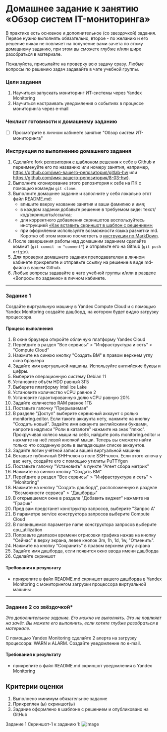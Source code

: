# Домашнее задание к занятию «Обзор систем IT-мониторинга»

В практике есть основное и дополнительное (со звездочкой) задания. Первое нужно выполнять обязательно, второе - по желанию и его решение никак не повлияет на получение вами зачета по этому домашнему заданию, при этом вы сможете глубже и/или шире разобраться в материале. 

Пожалуйста, присылайте на проверку всю задачу сразу. Любые вопросы по решению задач задавайте в чате учебной группы.

### Цели задания
1. Научиться запускать мониторинг ИТ-системы через Yandex Monitoring
2. Научиться настраивать уведомления о событиях в процессе мониторинга через e-mail 

### Чеклист готовности к домашнему заданию
- [ ] Просмотрите в личном кабинете занятие "Обзор систем ИТ-мониторинга" 

### Инструкция по выполнению домашнего задания
1. Сделайте fork [репозитория c шаблоном решения](https://github.com/netology-code/sys-pattern-homework) к себе в Github и переименуйте его по названию или номеру занятия, например, https://github.com/имя-вашего-репозитория/gitlab-hw или https://github.com/имя-вашего-репозитория/8-03-hw).
2. Выполните клонирование этого репозитория к себе на ПК с помощью команды `git clone`.
3. Выполните домашнее задание и заполните у себя локально этот файл README.md:
   - впишите вверху название занятия и ваши фамилию и имя;
   - в каждом задании добавьте решение в требуемом виде: текст/код/скриншоты/ссылка;
   - для корректного добавления скриншотов воспользуйтесь инструкцией [«Как вставить скриншот в шаблон с решением»](https://github.com/netology-code/sys-pattern-homework/blob/main/screen-instruction.md);
   - при оформлении используйте возможности языка разметки md. Коротко об этом можно посмотреть в [инструкции по MarkDown](https://github.com/netology-code/sys-pattern-homework/blob/main/md-instruction.md).
4. После завершения работы над домашним заданием сделайте коммит (`git commit -m "comment"`) и отправьте его на Github (`git push origin`).
5. Для проверки домашнего задания преподавателем в личном кабинете прикрепите и отправьте ссылку на решение в виде md-файла в вашем Github.
6. Любые вопросы задавайте в чате учебной группы и/или в разделе «Вопросы по заданию» в личном кабинете.

---
 
### Задание 1

Создайте виртуальную машину в Yandex Compute Cloud и с помощью Yandex Monitoring создайте дашборд, на котором будет видно загрузку процессора.

#### Процесс выполнения
1. В окне браузера откройте облачную платформу Yandex Cloud
2. Перейдите в раздел "Все сервисы" > "Инфраструктура и сеть" > "Compute Cloud"
3. Нажмите на синюю кнопку "Создать ВМ" в правом верхнем углу окна браузера
4. Задайте имя виртуальной машины. Используйте английские буквы и цифры.
5. Выберите операционную систему Debian 11
6. Установите объём HDD равный 3ГБ
7. Выберите платформу Intel Ice Lake
8. Установите количество vCPU равное 2
9. Установите гарантированную долю vCPU равную 20%
10. Задайте количество RAM равное 1ГБ
11. Поставьте галочку "Прерываемая"
12. В разделе "Доступ" выберите сервисный аккаунт с ролью monitoring.editor. Если такого аккаунта нету, нажмите на кнопку "Создать новый". Задайте имя аккаунта английскими буквами, напротив надписи "Роли в каталоге" нажмите на знак "плюс". Прокручивая колесо мыши на себя, найдите роль monitoring.editor и нажмите на неё левой кнопкой мыши. Теперь вы сможете найти только что созданную роль в выпадающем списке аккаунтов.
13. Задайте логин учётной записи вашей виртуальной машины
14. Вставьте публичный SHH-ключ в поле SSH-ключ. Если этого ключа у вас нету, создайте его с помощью утилиты PuTTYgen
15. Поставьте галочку "Установить" в пункте "Агент сбора метрик"
16. Нажмите на синюю кнопку "Создать ВМ"
17. Перейдите в раздел "Все сервисы" > "Инфраструктура и сеть" > "Monitoring"
18. Нажмите на кнопку "Создать дашборд", расположенную в разделе "Возможности сервиса" > "Дашборды"
19. В открывшемся окне в разделе "Добавить виджет" нажмите на "График"
20. Пред вам предстанет конструктор запросов, выберите "Запрос А"
21. В параметре service конструктора запросов выберите Compute Cloud
22. В появившемся параметре name конструктора запросов выберите cpu_utilization
23. Поправьте диапазон времени отрисовки графика нажав на кнопку "Сейчас" в верху экрана, левее кнопок 3m, 1h, 1d, 1w, "Отменить".
24. Нажмите на кнопку "Сохранить" в правом верхнем углу экрана
25. Задайте имя дашборда, если появится окно ввода имени дашборда
26. Сделайте скриншот

#### Требования к результату
* прикрепите в файл README.md скриншот вашего дашборда в Yandex Monitoring с мониторингом загрузки процессора виртуальной машины   

---

### Задание 2 со звёздочкой*
*Это дополнительное задание. Его можно не выполнять. Это не повлияет на зачёт. Вы можете его выполнить, если хотите глубже разобраться в материале.*

С помощью Yandex Monitoring сделайте 2 алерта на загрузку процессора: WARN и ALARM. Создайте уведомление по e-mail.

#### Требования к результату
* прикрепите в файл README.md скриншот уведомления в Yandex Monitoring 

## Критерии оценки

1. Выполнено минимум обязательное задание
2. Прикреплен (ы) скриншот(ы) 
3. Задание оформлено в шаблоне с решением и опубликовано на GitHub


Задание 1
Скриншот-1 к заданию 1:
![image](https://github.com/DedovSG/smon-netology/assets/141634481/c226b4d7-c8dc-428b-b57c-0fa9e8c67277)
